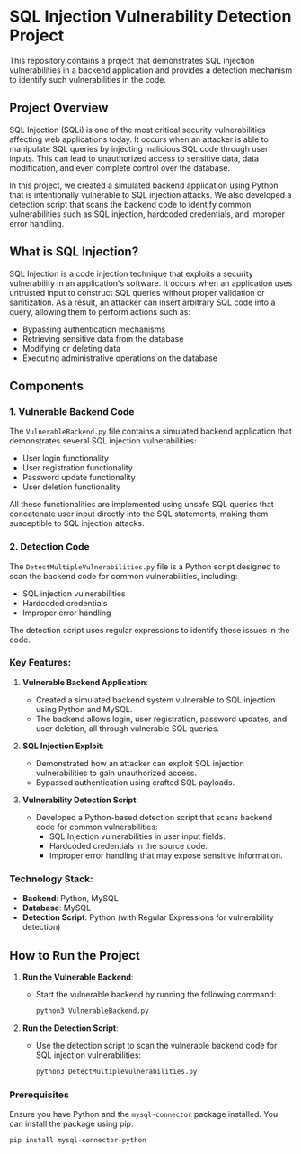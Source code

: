 # SQL Injection Vulnerability Detection Project

This repository contains a project that demonstrates SQL injection vulnerabilities in a backend application and provides a detection mechanism to identify such vulnerabilities in the code.

## Project Overview

SQL Injection (SQLi) is one of the most critical security vulnerabilities affecting web applications today. It occurs when an attacker is able to manipulate SQL queries by injecting malicious SQL code through user inputs. This can lead to unauthorized access to sensitive data, data modification, and even complete control over the database.

In this project, we created a simulated backend application using Python that is intentionally vulnerable to SQL injection attacks. We also developed a detection script that scans the backend code to identify common vulnerabilities such as SQL injection, hardcoded credentials, and improper error handling.

## What is SQL Injection?

SQL Injection is a code injection technique that exploits a security vulnerability in an application's software. It occurs when an application uses untrusted input to construct SQL queries without proper validation or sanitization. As a result, an attacker can insert arbitrary SQL code into a query, allowing them to perform actions such as:

- Bypassing authentication mechanisms
- Retrieving sensitive data from the database
- Modifying or deleting data
- Executing administrative operations on the database
## Components

### 1. Vulnerable Backend Code

The `VulnerableBackend.py` file contains a simulated backend application that demonstrates several SQL injection vulnerabilities:

- User login functionality
- User registration functionality
- Password update functionality
- User deletion functionality

All these functionalities are implemented using unsafe SQL queries that concatenate user input directly into the SQL statements, making them susceptible to SQL injection attacks.

### 2. Detection Code

The `DetectMultipleVulnerabilities.py` file is a Python script designed to scan the backend code for common vulnerabilities, including:

- SQL injection vulnerabilities
- Hardcoded credentials
- Improper error handling

The detection script uses regular expressions to identify these issues in the code.
### Key Features:
1. **Vulnerable Backend Application**:
   - Created a simulated backend system vulnerable to SQL injection using Python and MySQL.
   - The backend allows login, user registration, password updates, and user deletion, all through vulnerable SQL queries.
   
2. **SQL Injection Exploit**:
   - Demonstrated how an attacker can exploit SQL injection vulnerabilities to gain unauthorized access.
   - Bypassed authentication using crafted SQL payloads.

3. **Vulnerability Detection Script**:
   - Developed a Python-based detection script that scans backend code for common vulnerabilities:
     - SQL Injection vulnerabilities in user input fields.
     - Hardcoded credentials in the source code.
     - Improper error handling that may expose sensitive information.

### Technology Stack:
- **Backend**: Python, MySQL
- **Database**: MySQL
- **Detection Script**: Python (with Regular Expressions for vulnerability detection)


## How to Run the Project

1. **Run the Vulnerable Backend**:
   - Start the vulnerable backend by running the following command:
     ```bash
     python3 VulnerableBackend.py
     ```

2. **Run the Detection Script**:
   - Use the detection script to scan the vulnerable backend code for SQL injection vulnerabilities:
     ```bash
     python3 DetectMultipleVulnerabilities.py
### Prerequisites

Ensure you have Python and the `mysql-connector` package installed. You can install the package using pip:

```bash
pip install mysql-connector-python

